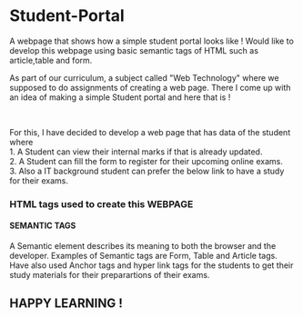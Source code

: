 # Student-Portal
A webpage that shows how a simple student portal looks like ! Would like to develop this webpage using basic semantic tags of HTML such as article,table and form. 
<p> As part of our curriculum, a subject called "Web Technology" where we supposed to do assignments of creating a web page. There I come up with an idea of making a simple Student portal and here that is !</p>
</br>
<p> For this, I have decided to develop a web page that has data of the student where <br>
  1. A Student can view their internal marks if that is already updated. <br>
  2. A Student can fill the form to register for their upcoming online exams.<br>
  3. Also a IT background student can prefer the below link to have a study for their exams.
</br>
<h3> HTML tags used to create this WEBPAGE </h3>
 <h4> SEMANTIC TAGS </h4>
 <p> A Semantic element describes its meaning to both the browser and the developer. Examples of Semantic tags are Form, Table and Article tags. Have also used Anchor tags and hyper link tags for the students to get their study materials for their preparartions of their exams. </p>
 <h2> HAPPY LEARNING ! </h2>
 


